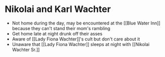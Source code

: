 # Nikolai and Karl Wachter
* Not home during the day, may be encountered at the [[Blue Water Inn]] because they can't stand their mom's rambling
* Get home late at night drunk off their asses
* Aware of [[Lady Fiona Wachter]]'s cult but don't care about it
* Unaware that [[Lady Fiona Wachter]] sleeps at night with [[Nikolai Wachter Sr.]]